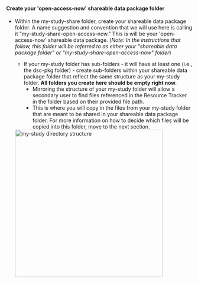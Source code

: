 <!-- open access now intro -->

#### Create your 'open-access-now' shareable data package folder

* Within the my-study-share folder, create your shareable data package folder. A name suggestion and convention that we will use here is calling it "my-study-share-open-access-now." This is will be your 'open-access-now' shareable data package. (*Note: In the instructions that follow, this folder will be referred to as either your "shareable data package folder" or "my-study-share-open-access-now" folder*)
  * If your my-study folder has sub-folders - it will have at least one (i.e., the dsc-pkg folder) - create sub-folders within your shareable data package folder that reflect the same structure as your my-study folder. **All folders you create here should be empty right now.**
    * Mirroring the structure of your my-study folder will allow a secondary user to find files referenced in the Resource Tracker in the folder based on their provided file path.
    * This is where you will copy in the files from your my-study folder that are meant to be shared in your shareable data package folder. For more information on how to decide which files will be copied into this folder, move to the next section.

  <img src="../../assets/open-access-now-dir-structure.png" alt="my-study directory structure" width="400"/>
